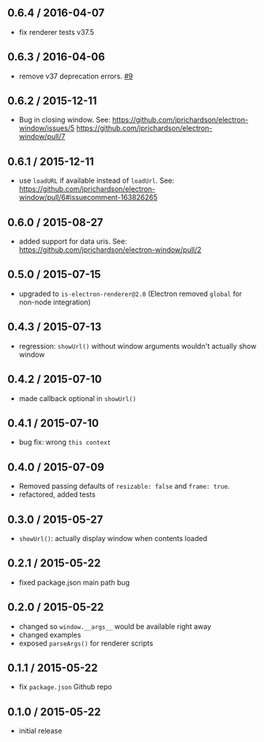 0.6.4 / 2016-04-07
------------------
- fix renderer tests v37.5

0.6.3 / 2016-04-06
------------------
- remove v37 deprecation errors. [#9][#9]

0.6.2 / 2015-12-11
------------------
- Bug in closing window. See: https://github.com/jprichardson/electron-window/issues/5 https://github.com/jprichardson/electron-window/pull/7

0.6.1 / 2015-12-11
------------------
- use `loadURL` if available instead of `loadUrl`. See: https://github.com/jprichardson/electron-window/pull/6#issuecomment-163826265

0.6.0 / 2015-08-27
------------------
- added support for data uris. See: https://github.com/jprichardson/electron-window/pull/2

0.5.0 / 2015-07-15
------------------
- upgraded to `is-electron-renderer@2.0` (Electron removed `global` for non-node integration)

0.4.3 / 2015-07-13
------------------
- regression: `showUrl()` without window arguments wouldn't actually show window

0.4.2 / 2015-07-10
------------------
- made callback optional in `showUrl()`

0.4.1 / 2015-07-10
------------------
- bug fix: wrong `this context`

0.4.0 / 2015-07-09
------------------
- Removed passing defaults of `resizable: false` and `frame: true`.
- refactored, added tests

0.3.0 / 2015-05-27
------------------
- `showUrl()`: actually display window when contents loaded

0.2.1 / 2015-05-22
------------------
- fixed package.json main path bug

0.2.0 / 2015-05-22
------------------
- changed so `window.__args__` would be available right away
- changed examples
- exposed `parseArgs()` for renderer scripts

0.1.1 / 2015-05-22
------------------
- fix `package.json` Github repo

0.1.0 / 2015-05-22
------------------
- initial release


<!--- Remove 0.37 deprecation warnings -->
[#9]: https://github.com/jprichardson/electron-window/pull/9
<!--- Deprecated Url methods in favor of URL (following Electron convention) -->
[#8]: https://github.com/jprichardson/electron-window/issues/8
<!--- Remove window reference on `close` instead of `closed` -->
[#7]: https://github.com/jprichardson/electron-window/pull/7
<!--- Change win.loadUrl to win.loadURL -->
[#6]: https://github.com/jprichardson/electron-window/pull/6
<!--- Error message when closing window -->
[#5]: https://github.com/jprichardson/electron-window/issues/5
<!--- loadUrl deprecation in BrowserWindow -->
[#4]: https://github.com/jprichardson/electron-window/issues/4
<!--- added `showUrl` `show` arg -->
[#3]: https://github.com/jprichardson/electron-window/pull/3
<!--- added datauri case and test -->
[#2]: https://github.com/jprichardson/electron-window/pull/2
<!--- BrowserWindow Methods? -->
[#1]: https://github.com/jprichardson/electron-window/issues/1
